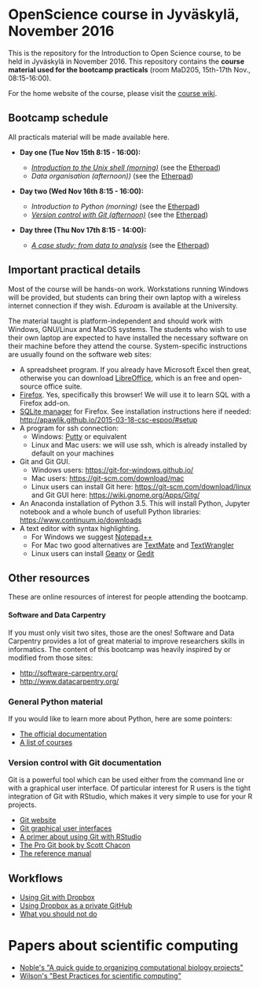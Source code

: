 # OpenScience course in Jyväskylä, November 2016

This is the repository for the Introduction to Open Science course, to be held
in Jyväskylä in November 2016. This repository contains the **course material
used for the bootcamp practicals** (room MaD205, 15th-17th Nov., 08:15-16:00).

For the home website of the course, please visit the
[course wiki](https://github.com/OpenScienceCourse-JyU-2015/courseMaterial/wiki).

## Bootcamp schedule

All practicals material will be made available here.

- **Day one (Tue Nov 15th 8:15 - 16:00):**
  - *[Introduction to the Unix shell (morning)](day-01-am_the-unix-shell/introduction-unix-shell.md)*
     (see the
     [Etherpad](https://etherpad.wikimedia.org/p/jyybio_day-01-am_the-unix-shell))
  - *Data organisation (afternoon))* (see the
    [Etherpad](https://etherpad.wikimedia.org/p/jyybio_day-01-pm_data-organisation))

- **Day two (Wed Nov 16th 8:15 - 16:00):**
  - *Introduction to Python (morning)* (see the
    [Etherpad](https://etherpad.wikimedia.org/p/jyybio_day-02-am_intro-to-python))
  - *[Version control with Git (afternoon)](day-02-pm_version-control/version-control-with-git.md)*
    (see the
    [Etherpad](https://etherpad.wikimedia.org/p/jyybio_day-02-pm_version-control))

- **Day three (Thu Nov 17th 8:15 - 14:00):**
  - *[A case study: from data to analysis](day-03_case-study/case-study-fish-protein-evolution)*
    (see the [Etherpad](https://etherpad.wikimedia.org/p/jyybio_day-03_case-study))

## Important practical details

Most of the course will be hands-on work. Workstations running Windows will be
provided, but students can bring their own laptop with a wireless internet
connection if they wish. *Eduroam* is available at the University.

The material taught is platform-independent and should work with Windows,
GNU/Linux and MacOS systems. The students who wish to use their own laptop are
expected to have installed the necessary software on their machine before they
attend the course. System-specific instructions are usually found on the
software web sites:

- A spreadsheet program. If you already have Microsoft Excel then great,
  otherwise you can download [LibreOffice](http://www.libreoffice.org/), which
  is an free and open-source office suite.
- [Firefox](https://www.mozilla.org/en-US/firefox/new/). Yes, specifically this
  browser! We will use it to learn SQL with a Firefox add-on.
- [SQLite manager](https://addons.mozilla.org/en-US/firefox/addon/sqlite-manager/)
  for Firefox. See installation instructions here if needed:
  http://apawlik.github.io/2015-03-18-csc-espoo/#setup
- A program for ssh connection:
  + Windows: [Putty](http://www.putty.org/) or equivalent
  + Linux and Mac users: we will use ssh, which is already installed by default
    on your machines
- Git and Git GUI. 
  + Windows users: https://git-for-windows.github.io/
  + Mac users: https://git-scm.com/download/mac 
  + Linux users can install Git here: https://git-scm.com/download/linux and
    Git GUI here: https://wiki.gnome.org/Apps/Gitg/
- An Anaconda installation of Python 3.5. This will install Python, Jupyter
  notebook and a whole bunch of usefull Python libraries:
  https://www.continuum.io/downloads
- A text editor with syntax highlighting.
  + For Windows we suggest [Notepad++](https://notepad-plus-plus.org/)
  + For Mac two good alternatives are [TextMate](https://macromates.com/) and
    [TextWrangler](http://www.barebones.com/products/TextWrangler/download.html)
  + Linux users can install [Geany](https://www.geany.org/) or
    [Gedit](https://wiki.gnome.org/Apps/Gedit)

## Other resources

These are online resources of interest for people attending the bootcamp.

#### Software and Data Carpentry

If you must only visit two sites, those are the ones! Software and Data
Carpentry provides a lot of great material to improve researchers skills in
informatics. The content of this bootcamp was heavily inspired by or modified
from those sites:

- http://software-carpentry.org/
- http://www.datacarpentry.org/

### General Python material

If you would like to learn more about Python, here are some pointers:

- [The official documentation](https://docs.python.org/3/)
- [A list of courses](https://wiki.python.org/moin/PythonTraining)

### Version control with Git documentation

Git is a powerful tool which can be used either from the command line or with a
graphical user interface. Of particular interest for R users is the tight
integration of Git with RStudio, which makes it very simple to use for your R
projects.

- [Git website](http://git-scm.com/)
- [Git graphical user interfaces](http://git-scm.com/download/gui/linux)
- [A primer about using Git with RStudio](https://support.rstudio.com/hc/en-us/articles/200532077-Version-Control-with-Git-and-SVN)
- [The Pro Git book by Scott Chacon](http://git-scm.com/book)
- [The reference manual](http://git-scm.com/docs)

## Workflows

- [Using Git with Dropbox](http://blog.shvetsov.com/2013/04/using-git-with-dropbox.html)
- [Using Dropbox as a private GitHub](http://jetheis.com/blog/2013/02/17/using-dropbox-as-a-private-github/)
- [What you should not do](http://xkcd.com/1296/)

# Papers about scientific computing

- [Noble's "A quick guide to organizing computational biology projects"](http://journals.plos.org/ploscompbiol/article?id=10.1371/journal.pcbi.1000424)
- [Wilson's "Best Practices for scientific computing"](TODO_ADD_LINK)
